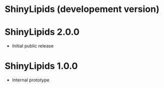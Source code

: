 # ShinyLipids (developement version)

# ShinyLipids 2.0.0

* Initial public release

# ShinyLipids 1.0.0

* Internal prototype